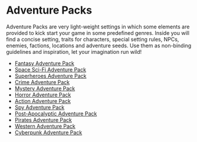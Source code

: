 # Adventure Packs

Adventure Packs are very light-weight settings in which some elements are provided to kick start your game in some predefined genres.
Inside you will find a concise setting, traits for characters, special setting rules, NPCs, enemies, factions, locations and adventure seeds.
Use them as non-binding guidelines and inspiration, let your imagination run wild!

- [Fantasy Adventure Pack](en/adventure_packs/AP01_fantasy.md)
- [Space Sci-Fi Adventure Pack](en/adventure_packs/AP02_Space.md)
- [Superheroes Adventure Pack](en/adventure_packs/AP03_superheroes.md.md)
- [Crime Adventure Pack](en/adventure_packs/AP04_crime.md)
- [Mystery Adventure Pack](en/adventure_packs/AP05_mystery.md)
- [Horror Adventure Pack](en/adventure_packs/AP06_horror.md)
- [Action Adventure Pack](en/adventure_packs/AP07_action_adventure.md)
- [Spy Adventure Pack](en/adventure_packs/AP08_spy.md)
- [Post-Apocalyptic Adventure Pack](en/adventure_packs/AP09_postapoc.md)
- [Pirates Adventure Pack](en/adventure_packs/AP10_pirates.md) 
- [Western Adventure Pack](en/adventure_packs/AP11_western.md)
- [Cyberpunk Adventure Pack](en/adventure_packs/AP12_cyberpunk.md)
